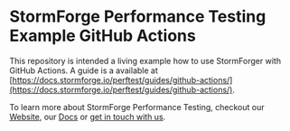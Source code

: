 # StormForge Performance Testing Example GitHub Actions

This repository is intended a living example how to use StormForger with GitHub Actions. A guide is a available at [https://docs.stormforge.io/perftest/guides/github-actions/](https://docs.stormforge.io/perftest/guides/github-actions/).

To learn more about StormForge Performance Testing, checkout our [Website](https://www.stormforge.io), our [Docs](https://docs.stormforge.io/perftest) or [get in touch with us](https://www.stormforge.io/company/contact-us/).
